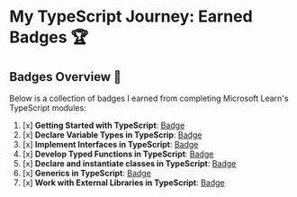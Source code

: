 # My TypeScript Journey: Earned Badges 🏆

## Badges Overview 📜

Below is a collection of badges I earned from completing Microsoft Learn's TypeScript modules:

1. [x] **Getting Started with TypeScript**: [Badge](https://learn.microsoft.com/api/achievements/share/en-us/alexey888888-9179/24FHW9MV?sharingId=7354EA968FA6E449)
2. [x] **Declare Variable Types in TypeScrip**: [Badge](https://learn.microsoft.com/api/achievements/share/en-us/alexey888888-9179/N7CUTGRF?sharingId=7354EA968FA6E449)
3. [x] **Implement Interfaces in TypeScript**: [Badge](https://learn.microsoft.com/api/achievements/share/en-us/alexey888888-9179/8RGHJDXW?sharingId=7354EA968FA6E449)
4. [x] **Develop Typed Functions in TypeScript**: [Badge](https://learn.microsoft.com/api/achievements/share/en-us/alexey888888-9179/QDRQUYGE?sharingId=7354EA968FA6E449)
5. [x] **Declare and instantiate classes in TypeScript**: [Badge](https://learn.microsoft.com/api/achievements/share/en-us/alexey888888-9179/9NS3WGDU?sharingId=7354EA968FA6E449)
6. [x] **Generics in TypeScript**: [Badge](https://learn.microsoft.com/api/achievements/share/en-us/alexey888888-9179/DGQL39RJ?sharingId=7354EA968FA6E449)
7. [x] **Work with External Libraries in TypeScript**: [Badge](https://learn.microsoft.com/api/achievements/share/en-us/alexey888888-9179/J6EGZZJT?sharingId=7354EA968FA6E449)

